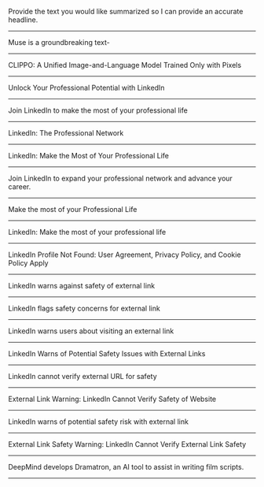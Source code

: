 Provide the text you would like summarized so I can provide an accurate headline.

___


Muse is a groundbreaking text-

___


CLIPPO: A Unified Image-and-Language Model Trained Only with Pixels

___


Unlock Your Professional Potential with LinkedIn

___


Join LinkedIn to make the most of your professional life

___


LinkedIn: The Professional Network

___


LinkedIn: Make the Most of Your Professional Life

___


Join LinkedIn to expand your professional network and advance your career.

___


Make the most of your Professional Life

___


LinkedIn: Make the most of your professional life

___


LinkedIn Profile Not Found: User Agreement, Privacy Policy, and Cookie Policy Apply

___


LinkedIn warns against safety of external link

___


LinkedIn flags safety concerns for external link

___


LinkedIn warns users about visiting an external link

___


LinkedIn Warns of Potential Safety Issues with External Links

___


LinkedIn cannot verify external URL for safety

___


External Link Warning: LinkedIn Cannot Verify Safety of Website

___


LinkedIn warns of potential safety risk with external link

___


External Link Safety Warning: LinkedIn Cannot Verify External Link Safety

___


DeepMind develops Dramatron, an AI tool to assist in writing film scripts.

___



